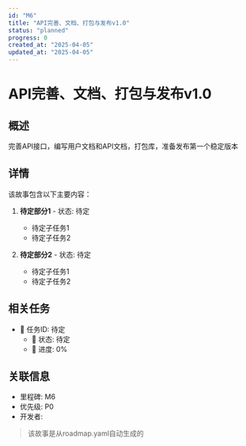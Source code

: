 ```yaml
---
id: "M6"
title: "API完善、文档、打包与发布v1.0"
status: "planned"
progress: 0
created_at: "2025-04-05"
updated_at: "2025-04-05"
---
```


# API完善、文档、打包与发布v1.0

## 概述

完善API接口，编写用户文档和API文档，打包库，准备发布第一个稳定版本

## 详情

该故事包含以下主要内容：

1. **待定部分1** - 状态: 待定
   - 待定子任务1
   - 待定子任务2

2. **待定部分2** - 状态: 待定
   - 待定子任务1
   - 待定子任务2

## 相关任务

- 🚧 任务ID: 待定
  - 🚧 状态: 待定
  - 🚧 进度: 0%

## 关联信息

- 里程碑: M6
- 优先级: P0
- 开发者:

> 该故事是从roadmap.yaml自动生成的
